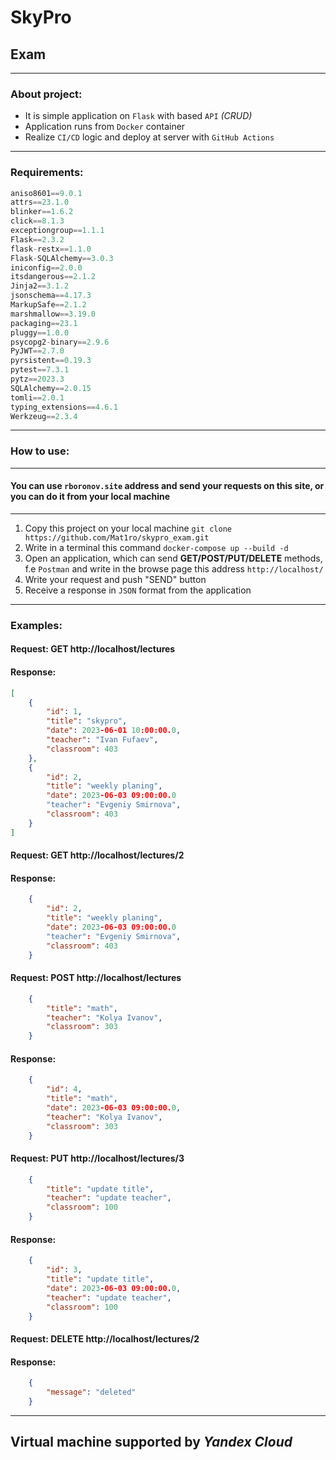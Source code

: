 # SkyPro

## Exam

---

### About project:

- It is simple application on `Flask` with based `API` *(CRUD)*
- Application runs from `Docker` container
- Realize `CI/CD` logic and deploy at server with `GitHub Actions`

---

### Requirements:

```python
aniso8601==9.0.1
attrs==23.1.0
blinker==1.6.2
click==8.1.3
exceptiongroup==1.1.1
Flask==2.3.2
flask-restx==1.1.0
Flask-SQLAlchemy==3.0.3
iniconfig==2.0.0
itsdangerous==2.1.2
Jinja2==3.1.2
jsonschema==4.17.3
MarkupSafe==2.1.2
marshmallow==3.19.0
packaging==23.1
pluggy==1.0.0
psycopg2-binary==2.9.6
PyJWT==2.7.0
pyrsistent==0.19.3
pytest==7.3.1
pytz==2023.3
SQLAlchemy==2.0.15
tomli==2.0.1
typing_extensions==4.6.1
Werkzeug==2.3.4
```

---

### How to use:

---

#### You can use `rboronov.site` address and send your requests on this site, or you can do it from your local machine

---

1) Copy this project on your local machine `git clone https://github.com/Mat1ro/skypro_exam.git`
2) Write in a terminal this command `docker-compose up --build -d`
3) Open an application, which can send **GET/POST/PUT/DELETE** methods, f.e `Postman` and write in the browse page this address `http://localhost/`
4) Write your request and push "SEND" button
5) Receive a response in `JSON` format from the application

---

### Examples:

#### Request: GET http://localhost/lectures

#### Response:

```json
[
    {
        "id": 1,
        "title": "skypro",
        "date": 2023-06-01 10:00:00.0,
        "teacher": "Ivan Fufaev",
        "classroom": 403
    },
    {
        "id": 2,
        "title": "weekly planing",
        "date": 2023-06-03 09:00:00.0
        "teacher": "Evgeniy Smirnova",
        "classroom": 403
    }
]
```

#### Request: GET http://localhost/lectures/2

#### Response:

```json
    {
        "id": 2,
        "title": "weekly planing",
        "date": 2023-06-03 09:00:00.0
        "teacher": "Evgeniy Smirnova",
        "classroom": 403
    }
```

#### Request: POST http://localhost/lectures

```json
    {
        "title": "math",
        "teacher": "Kolya Ivanov",
        "classroom": 303
    }
```

#### Response:

```json
    {
        "id": 4,
        "title": "math",
        "date": 2023-06-03 09:00:00.0,
        "teacher": "Kolya Ivanov",
        "classroom": 303
    }
```

#### Request: PUT http://localhost/lectures/3

```json
    {
        "title": "update title",
        "teacher": "update teacher",
        "classroom": 100
    }
```

#### Response: 

```json
    {
        "id": 3,
        "title": "update title",
        "date": 2023-06-03 09:00:00.0,
        "teacher": "update teacher",
        "classroom": 100
    }
```

#### Request: DELETE http://localhost/lectures/2

#### Response:

```json
    {
        "message": "deleted"
    }
```
---

## Virtual machine supported by _Yandex Cloud_